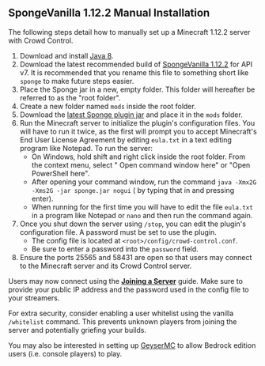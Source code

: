 ## SpongeVanilla 1.12.2 Manual Installation

The following steps detail how to manually set up a Minecraft 1.12.2 server with Crowd Control.

1. Download and install [Java 8](https://adoptium.net/?variant=openjdk8&jvmVariant=hotspot).
2. Download the latest recommended build
   of [SpongeVanilla 1.12.2](https://www.spongepowered.org/downloads/spongevanilla?minecraft=1.12.2&offset=0)
   for API v7. It is recommended that you rename this file to something short like `sponge` to make
   future steps easier.
3. Place the Sponge jar in a new, empty folder. This folder will hereafter be referred to as the
   "root folder".
4. Create a new folder named `mods` inside the root folder.
5. Download
   the [latest Sponge plugin jar](https://github.com/qixils/minecraft-crowdcontrol/releases/latest)
   and place it in the `mods` folder.
6. Run the Minecraft server to initialize the plugin's configuration files. You will have to run it
   twice, as the first will prompt you to accept Minecraft's End User License Agreement by editing
   `eula.txt` in a text editing program like Notepad. To run the server:
    - On Windows, hold shift and right click inside the root folder. From the context menu, select "
      Open command window here" or "Open PowerShell here".
    - After opening your command window, run the
      command `java -Xmx2G -Xms2G -jar sponge.jar nogui` (
      by typing that in and pressing enter).
    - When running for the first time you will have to edit the file `eula.txt` in a program like
      Notepad or `nano` and then run the command again.
7. Once you shut down the server using `/stop`, you can edit the plugin's configuration file. A
   password must be set to use the plugin.
    - The config file is located at `<root>/config/crowd-control.conf`.
    - Be sure to enter a password into the `password` field.
8. Ensure the ports 25565 and 58431 are open so that users may connect to the Minecraft server and
   its Crowd Control server.

Users may now connect using the [**Joining a Server**](sponge_7_joining_a_server.md) guide. Make sure
to provide your public IP address and the password used in the config file to your streamers.

For extra security, consider enabling a user whitelist using the vanilla `/whitelist` command. This
prevents unknown players from joining the server and potentially griefing your builds.

You may also be interested in setting up [GeyserMC](https://geysermc.org/) to allow Bedrock edition
users (i.e. console players) to play.